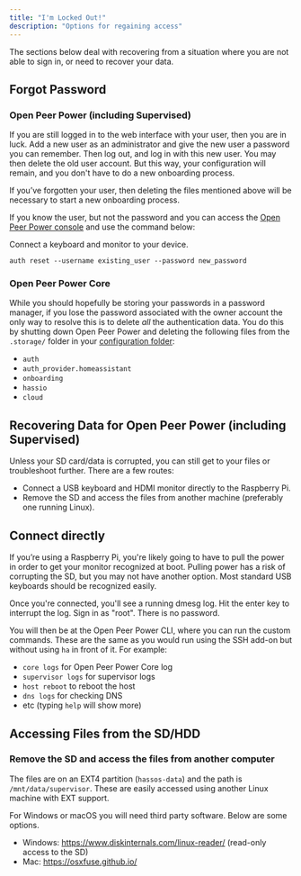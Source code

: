 ```yaml
---
title: "I'm Locked Out!"
description: "Options for regaining access"
---
```


The sections below deal with recovering from a situation where you are not able to sign in,
or need to recover your data.

## Forgot Password

### Open Peer Power (including Supervised)

If you are still logged in to the web interface with your user, then you are in luck. Add a new user as an administrator and give the new user a password you can remember. Then log out, and log in with this new user. You may then delete the old user account. But this way, your configuration will remain, and you don't have to do a new onboarding process.

If you’ve forgotten your user, then deleting the files mentioned above will be necessary to start a new onboarding process.

If you know the user, but not the password and you can access the [ Open Peer Power console](https://www.home-assistant.io/hassio/commandline/) and use the command below:

Connect a keyboard and monitor to your device.

`auth reset --username existing_user --password new_password`

### Open Peer Power Core

While you should hopefully be storing your passwords in a password manager, if you lose the password associated with the owner account the only way to resolve this is to delete *all* the authentication data. You do this by shutting down Open Peer Power and deleting the following files from the `.storage/` folder in your [configuration folder](/docs/configuration/):

- `auth`
- `auth_provider.homeassistant`
- `onboarding`
- `hassio`
- `cloud`

## Recovering Data for Open Peer Power (including Supervised)

Unless your SD card/data is corrupted, you can still get to your files or troubleshoot further.
There are a few routes:

- Connect a USB keyboard and HDMI monitor directly to the Raspberry Pi.
- Remove the SD and access the files from another machine (preferably one running Linux).

## Connect directly

If you’re using a Raspberry Pi, you're likely going to have to pull the power in order to get your monitor recognized at boot. Pulling power has a risk of corrupting the SD, but you may not have another option. Most standard USB keyboards should be recognized easily.

Once you're connected, you'll see a running dmesg log. Hit the enter key to interrupt the log.
Sign in as "root". There is no password.

You will then be at the Open Peer Power CLI, where you can run the custom commands. These are the same as you would run using the SSH add-on but without using `ha` in front of it. For example:

- `core logs` for Open Peer Power Core log
- `supervisor logs` for supervisor logs
- `host reboot` to reboot the host
- `dns logs` for checking DNS
- etc (typing `help` will show more)

## Accessing Files from the SD/HDD

### Remove the SD and access the files from another computer

The files are on an EXT4 partition (`hassos-data`) and the path is `/mnt/data/supervisor`.
These are easily accessed using another Linux machine with EXT support.

For Windows or macOS you will need third party software. Below are some options.

- Windows: <https://www.diskinternals.com/linux-reader/> (read-only access to the SD)
- Mac: <https://osxfuse.github.io/>
